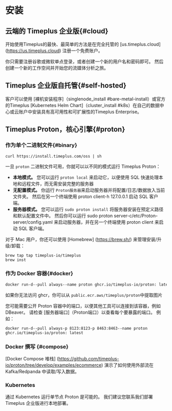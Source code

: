 # 安装

## 云端的 Timeplus 企业版{#cloud}

开始使用Timeplus的最快、最简单的方法是在完全托管的 [us.timeplus.cloud] (https://us.timeplus.cloud) 注册一个免费账户。

你只需要注册谷歌或微软单点登录，或者创建一个新的用户名和密码即可。 然后创建一个新的工作空间并开始您的流媒体分析之旅。

## Timeplus 企业版自托管{#self-hosted}

客户可以使用 [裸机安装程序]（singlenode_install #bare-metal-install）或官方的Timeplus [Kubernetes Helm Chart]（cluster_install #k8s）在自己的数据中心或云账户中安装具有高可用性和可扩展性的Timeplus Enterprise。

## Timeplus Proton，核心引擎{#proton}

### 作为单个二进制文件{#binary}

```shell
curl https://install.timeplus.com/oss | sh
```

一旦 `proton` 二进制文件可用，你就可以以不同的模式运行 Timeplus Proton：

- **本地模式。** 您可以运行 `proton local` 来启动它，以便使用 SQL 快速处理本地和远程文件，而无需安装完整的服务器
- **无配置模式。** 你运行 `Proton服务器`来启动服务器并将配置/日志/数据放入当前文件夹。 然后在另一个终端使用 proton client-h 127.0.0.1 启动 SQL 客户端。
- **服务器模式。** 您可以运行 `sudo proton install` 将服务器安装在预定义路径和默认配置文件中。 然后你可以运行 sudo proton server-c/etc/Proton-server/config.yaml 来启动服务器，并在另一个终端使用 proton client 来启动 SQL 客户端。

对于 Mac 用户，你还可以使用 [Homebrew] (https://brew.sh/) 来管理安装/升级/卸载：

```shell
brew tap tap timeplus-io/timeplus
brew inst
```

### 作为 Docker 容器{#docker}

```bash
docker run-d--pull always--name proton ghcr.io/timeplus-io/proton: latest
```

如果你无法访问 ghcr，你可以从 `public.ecr.aws/timeplus/proton`中提取图片

您可能需要公开 Proton 容器中的端口，以便其他工具可以连接到该容器，例如 DBeaver。 请检查 [服务器端口]（Proton端口）以查看每个要暴露的端口。 例如：

```shell
docker run-d--pull always-p 8123:8123-p 8463:8463--name proton ghcr.io/timeplus-io/proton: latest
```

### Docker 撰写 {#compose}

[Docker Compose 堆栈] (https://github.com/timeplus-io/proton/tree/develop/examples/ecommerce) 演示了如何使用外部流在 Kafka/Redpanda 中读取/写入数据。

### Kubernetes

通过 Kubernetes 运行单节点 Proton 是可能的。 我们建议您联系我们部署 Timeplus 企业版进行本地部署。
